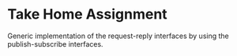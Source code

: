 # Take Home Assignment

Generic implementation of the request-reply interfaces by using the publish-subscribe interfaces.
